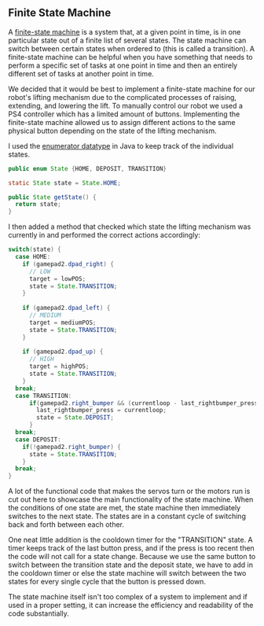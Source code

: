 ## Finite State Machine

A [finite-state machine](https://en.wikipedia.org/wiki/Finite-state_machine) is a system that, at a given point in time, is in one particular state out of a finite list of several states. The state machine can switch between certain states when ordered to (this is called a transition). A finite-state machine can be helpful when you have something that needs to perform a specific set of tasks at one point in time and then an entirely different set of tasks at another point in time. 

We decided that it would be best to implement a finite-state machine for our robot's lifting mechanism due to the complicated processes of raising, extending, and lowering the lift. To manually control our robot we used a PS4 controller which has a limited amount of buttons. Implementing the finite-state machine allowed us to assign different actions to the same physical button depending on the state of the lifting mechanism.


I used the [enumerator datatype](https://en.wikipedia.org/wiki/Enumerated_type) in Java to keep track of the individual states.

```java
public enum State {HOME, DEPOSIT, TRANSITION}

static State state = State.HOME;

public State getState() {
  return state;
}
```
I then added a method that checked which state the lifting mechanism was currently in and performed the correct actions accordingly:
```java
switch(state) {
  case HOME:
    if (gamepad2.dpad_right) {
      // LOW
      target = lowPOS;
      state = State.TRANSITION;
    }
    
    if (gamepad2.dpad_left) {
      // MEDIUM
      target = mediumPOS;
      state = State.TRANSITION;
    }
    
    if (gamepad2.dpad_up) {
      // HIGH
      target = highPOS;
      state = State.TRANSITION;
    }
  break;
  case TRANSITION:
      if(gamepad2.right_bumper && (currentloop - last_rightbumper_press) > PRESS_TIME_MS) {
        last_rightbumper_press = currentloop;
        state = State.DEPOSIT;
      }
  break;
  case DEPOSIT:
    if(!gamepad2.right_bumper) {
      state = State.TRANSITION;
    }
  break;
}
```
A lot of the functional code that makes the servos turn or the motors run is cut out here to showcase the main functionality of the state machine. When the conditions of one state are met, the state machine then immediately switches to the next state. The states are in a constant cycle of switching back and forth between each other. 

One neat little addition is the cooldown timer for the "TRANSITION" state. A timer keeps track of the last button press, and if the press is too recent then the code will not call for a state change. Because we use the same button to switch between the transition state and the deposit state, we have to add in the cooldown timer or else the state machine will switch between the two states for every single cycle that the button is pressed down.

The state machine itself isn't too complex of a system to implement and if used in a proper setting, it can increase the efficiency and readability of the code substantially.
